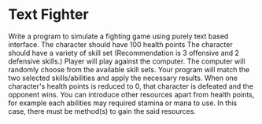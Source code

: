 # Text Fighter
Write a program to simulate a fighting game using purely text based interface.
The character should have 100 health points
The character should have a variety of skill set (Recommendation is 3 offensive and 2 defensive skills.)
Player will play against the computer. The computer will randomly choose from the available skill sets. Your program will match the two selected skills/abilities and apply the necessary results.
When one character's health points is reduced to 0, that character is defeated and the opponent wins.
You can introduce other resources apart from health points, for example each abilities may required stamina or mana to use. In this case, there must be method(s) to gain the said resources.
